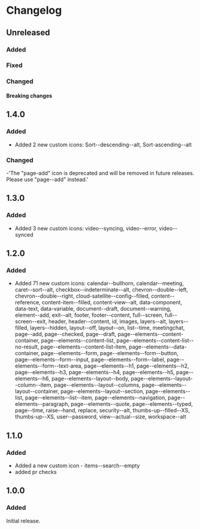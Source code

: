 # Changelog

## Unreleased

### Added

### Fixed

### Changed

#### Breaking changes

## 1.4.0

### Added
- Added 2 new custom icons:
  Sort--descending--alt, Sort-ascending--alt

### Changed
-'The "page-add" icon is deprecated and will be removed in future releases. Please use "page--add" instead.'

## 1.3.0

### Added
- Added 3 new custom icons:
  video--syncing, video--error, video--synced

## 1.2.0

### Added
- Added 71 new custom icons:
  calendar--bullhorn, calendar--meeting, caret--sort--alt, checkbox--indeterminate--alt, chevron--double--left, chevron--double--right, cloud-satellite--config--filled, content--reference, content-item--filled, content-view--alt, data-component, data-text, data-variable, document--draft, document--warning, element--add, exit--alt, footer, footer--content, full--screen, full--screen--exit, header, header--content, id, images, layers--alt, layers--filled, layers--hidden, layout--off, layout--on, list--time, meetingchat, page--add, page--checked, page--draft, page--elements--content-container, page--elements--content-list, page--elements--content-list--no-result, page--elements--content-list-item, page--elements--data-container, page--elements--form, page--elements--form--button, page--elements--form--input, page--elements--form--label, page--elements--form--text-area, page--elements--h1, page--elements--h2, page--elements--h3, page--elements--h4, page--elements--h5, page--elements--h6, page--elements--layout--body, page--elements--layout--column--item, page--elements--layout--columns, page--elements--layout--container, page--elements--layout--section, page--elements--list, page--elements--list--item, page--elements--navigation, page--elements--paragraph, page--elements--quote, page--elements--typed, page--time, raise--hand, replace, security--alt, thumbs-up--filled--XS, thumbs-up--XS, user--password, view--actual--size, workspace--alt

## 1.1.0

### Added
- Added a new custom icon - items--search--empty
- added pr checks

## 1.0.0

### Added
Initial release.
